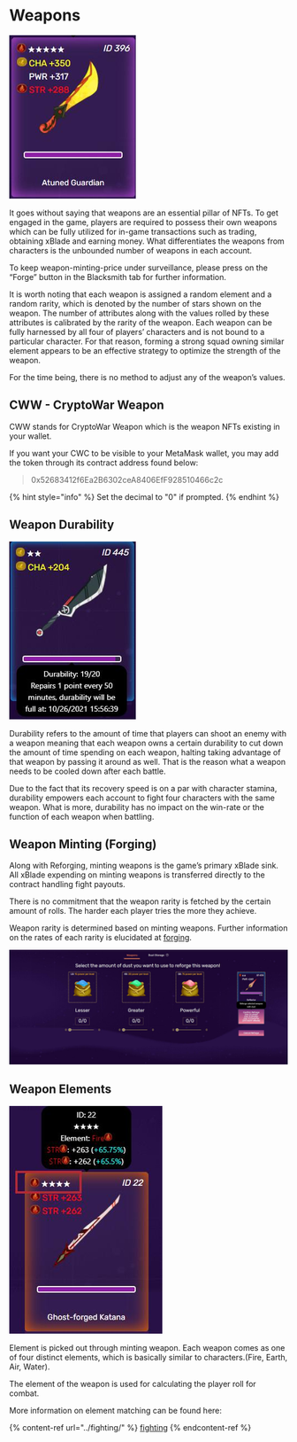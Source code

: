 # Weapons

![](<../../.gitbook/assets/16 (1).jpg>)

It goes without saying that weapons are an essential pillar of NFTs. To get engaged in the game, players are required to possess their own weapons which can be fully utilized for in-game transactions such as trading, obtaining xBlade and earning money. What differentiates the weapons from characters is the unbounded number of weapons in each account.

To keep weapon-minting-price under surveillance, please press on the “Forge” button in the Blacksmith tab for further information.

It is worth noting that each weapon is assigned a random element and a random rarity, which is denoted by the number of stars shown on the weapon. The number of attributes along with the values rolled by these attributes is calibrated by the rarity of the weapon. Each weapon can be fully harnessed by all four of players’ characters and is not bound to a particular character. For that reason, forming a strong squad owning similar element appears to be an effective strategy to optimize the strength of the weapon.

For the time being, there is no method to adjust any of the weapon’s values.

## CWW - CryptoWar Weapon

CWW stands for CryptoWar Weapon which is the weapon NFTs existing in your wallet.

If you want your CWC to be visible to your MetaMask wallet, you may add the token through its contract address found below:

> 0x52683412f6Ea2B6302ceA8406EfF928510466c2c

{% hint style="info" %}
Set the decimal to "0" if prompted.
{% endhint %}

## Weapon Durability

![](../../.gitbook/assets/17.jpg)

Durability refers to the amount of time that players can shoot an enemy with a weapon meaning that each weapon owns a certain durability to cut down the amount of time spending on each weapon, halting taking advantage of that weapon by passing it around as well. That is the reason what a weapon needs to be cooled down after each battle.

Due to the fact that its recovery speed is on a par with character stamina, durability empowers each account to fight four characters with the same weapon. What is more, durability has no impact on the win-rate or the function of each weapon when battling.

## Weapon Minting (Forging)

Along with Reforging, minting weapons is the game’s primary xBlade sink. All xBlade expending on minting weapons is transferred directly to the contract handling fight payouts.

There is no commitment that the weapon rarity is fetched by the certain amount of rolls. The harder each player tries the more they achieve.

Weapon rarity is determined based on minting weapons. Further information on the rates of each rarity is elucidated at [forging](broken-reference).

![](../../.gitbook/assets/18.jpg)

## Weapon Elements

![](<../../.gitbook/assets/19 (1).jpg>)

Element is picked out through minting weapon. Each weapon comes as one of four distinct elements, which is basically similar to characters.(Fire, Earth, Air, Water).

The element of the weapon is used for calculating the player roll for combat.

More information on element matching can be found here:

{% content-ref url="../fighting/" %}
[fighting](../fighting/)
{% endcontent-ref %}
